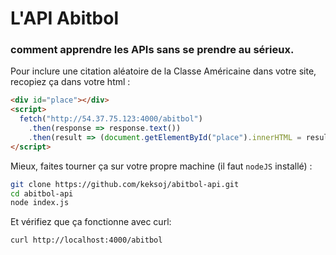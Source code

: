 # L'API Abitbol

### comment apprendre les APIs sans se prendre au sérieux.

Pour inclure une citation aléatoire de la Classe Américaine dans votre site, recopiez ça dans votre html :

```html
<div id="place"></div>
<script>
  fetch("http://54.37.75.123:4000/abitbol")
    .then(response => response.text())
    .then(result => (document.getElementById("place").innerHTML = result));
</script>
```

Mieux, faites tourner ça sur votre propre machine (il faut `nodeJS` installé) :

``` bash
git clone https://github.com/keksoj/abitbol-api.git
cd abitbol-api
node index.js
```

Et vérifiez que ça fonctionne avec curl:

``` bash 
curl http://localhost:4000/abitbol
```
